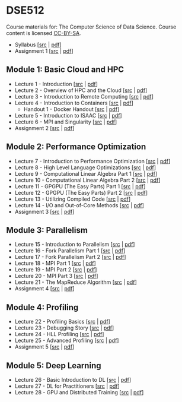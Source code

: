 # DSE512

Course materials for: The Computer Science of Data Science. Course content is licensed [CC-BY-SA](LICENSE).

* Syllabus [[src](syllabus/syllabus.Rmd) | [pdf](syllabus/syllabus.pdf)]
* Assignment 1 [[src](assignments/assignment1.Rmd) | [pdf](assignments/assignment1.pdf)]

## Module 1: Basic Cloud and HPC
* Lecture 1 - Introduction [[src](slides/lecture01.Rmd) | [pdf](slides/lecture01.pdf)]
* Lecture 2 - Overview of HPC and the Cloud [[src](slides/lecture02.Rmd) | [pdf](slides/lecture02.pdf)]
* Lecture 3 - Introduction to Remote Computing [[src](slides/lecture03.Rmd) | [pdf](slides/lecture03.pdf)]
* Lecture 4 - Introduction to Containers [[src](slides/lecture04.Rmd) | [pdf](slides/lecture04.pdf)]
  - Handout 1 - Docker Handout [[src](handouts/handout_docker.Rmd) | [pdf](handouts/handout_docker.pdf)]
* Lecture 5 - Introduction to ISAAC [[src](slides/lecture05.Rmd) | [pdf](slides/lecture05.pdf)]
* Lecture 6 - MPI and Singularity [[src](slides/lecture06.Rmd) | [pdf](slides/lecture06.pdf)]
* Assignment 2  [[src](assignments/assignment2.Rmd) | [pdf](assignments/assignment2.pdf)]

## Module 2: Performance Optimization
* Lecture 7 - Introduction to Performance Optimization [[src](slides/lecture07.Rmd) | [pdf](slides/lecture07.pdf)]
* Lecture 8 - High Level Language Optimizations [[src](slides/lecture08.Rmd) | [pdf](slides/lecture08.pdf)]
* Lecture 9 - Computational Linear Algebra Part 1 [[src](slides/lecture09.Rmd) | [pdf](slides/lecture09.pdf)]
* Lecture 10 - Computational Linear Algebra Part 2 [[src](slides/lecture10.Rmd) | [pdf](slides/lecture10.pdf)]
* Lecture 11 - GPGPU (The Easy Parts) Part 1 [[src](slides/lecture11.Rmd) | [pdf](slides/lecture11.pdf)]
* Lecture 12 - GPGPU (The Easy Parts) Part 2 [[src](slides/lecture12.Rmd) | [pdf](slides/lecture12.pdf)]
* Lecture 13 - Utilizing Compiled Code [[src](slides/lecture13.Rmd) | [pdf](slides/lecture13.pdf)]
* Lecture 14 -  I/O and Out-of-Core Methods [[src](slides/lecture14.Rmd) | [pdf](slides/lecture14.pdf)]
* Assignment 3  [[src](assignments/assignment3.Rmd) | [pdf](assignments/assignment3.pdf)]

## Module 3: Parallelism
* Lecture 15 - Introduction to Parallelism [[src](slides/lecture15.Rmd) | [pdf](slides/lecture15.pdf)]
* Lecture 16 - Fork Parallelism Part 1 [[src](slides/lecture16.Rmd) | [pdf](slides/lecture16.pdf)]
* Lecture 17 - Fork Parallelism Part 2 [[src](slides/lecture17.Rmd) | [pdf](slides/lecture17.pdf)]
* Lecture 18 - MPI Part 1 [[src](slides/lecture18.Rmd) | [pdf](slides/lecture18.pdf)]
* Lecture 19 - MPI Part 2 [[src](slides/lecture19.Rmd) | [pdf](slides/lecture19.pdf)]
* Lecture 20 - MPI Part 3 [[src](slides/lecture20.Rmd) | [pdf](slides/lecture20.pdf)]
* Lecture 21 - The MapReduce Algorithm [[src](slides/lecture21.Rmd) | [pdf](slides/lecture21.pdf)]
* Assignment 4  [[src](assignments/assignment4.Rmd) | [pdf](assignments/assignment4.pdf)]

## Module 4: Profiling
* Lecture 22 - Profiling Basics [[src](slides/lecture22.Rmd) | [pdf](slides/lecture22.pdf)]
* Lecture 23 - Debugging Story [[src](slides/lecture23.Rmd) | [pdf](slides/lecture23.pdf)]
* Lecture 24 - HLL Profiling [[src](slides/lecture24.Rmd) | [pdf](slides/lecture24.pdf)]
* Lecture 25 - Advanced Profiling [[src](slides/lecture25.Rmd) | [pdf](slides/lecture25.pdf)]
* Assignment 5  [[src](assignments/assignment5.Rmd) | [pdf](assignments/assignment5.pdf)]

## Module 5: Deep Learning
* Lecture 26 - Basic Introduction to DL [[src](slides/lecture26.Rmd) | [pdf](slides/lecture26.pdf)]
* Lecture 27 - DL for Practitioners [[src](slides/lecture27.Rmd) | [pdf](slides/lecture27.pdf)]
* Lecture 28 - GPU and Distributed Training [[src](slides/lecture28.Rmd) | [pdf](slides/lecture28.pdf)]
